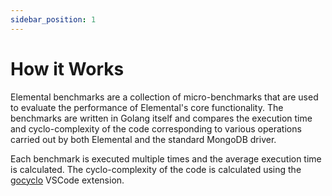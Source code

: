 ```yaml
---
sidebar_position: 1
---
```


# How it Works

Elemental benchmarks are a collection of micro-benchmarks that are used to evaluate the performance of Elemental's core functionality. The benchmarks are written in Golang itself and compares the execution time and cyclo-complexity of the code corresponding to various operations carried out by both Elemental and the standard MongoDB driver.

Each benchmark is executed multiple times and the average execution time is calculated. The cyclo-complexity of the code is calculated using the [gocyclo](https://marketplace.visualstudio.com/items?itemName=dwarakautarkar.vs-gocyclo) VSCode extension.